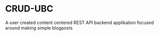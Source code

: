 # CRUD-UBC
A user created content centered REST API backend applikation focused around making simple blogposts
